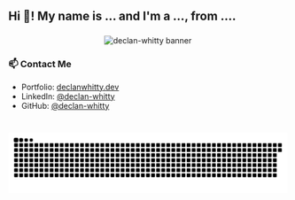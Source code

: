 <h2 align="left">Hi 👋! My name is ... and I'm a ..., from ....</h2>

###

<p align="center">
  <img src="assets/image.png" alt="declan-whitty banner" style="max-width: 100%;" />
</p>

### 📫 Contact Me
- Portfolio: [declanwhitty.dev](https://declanwhitty.dev)
- LinkedIn: [@declan-whitty](https://www.linkedin.com/in/declan-whitty)
- GitHub: [@declan-whitty](https://github.com/declan-whitty)

###

<br clear="both">

<img src="https://raw.githubusercontent.com/declan-whitty/declan-whitty/output/snake.svg" alt="Snake animation" />

###
